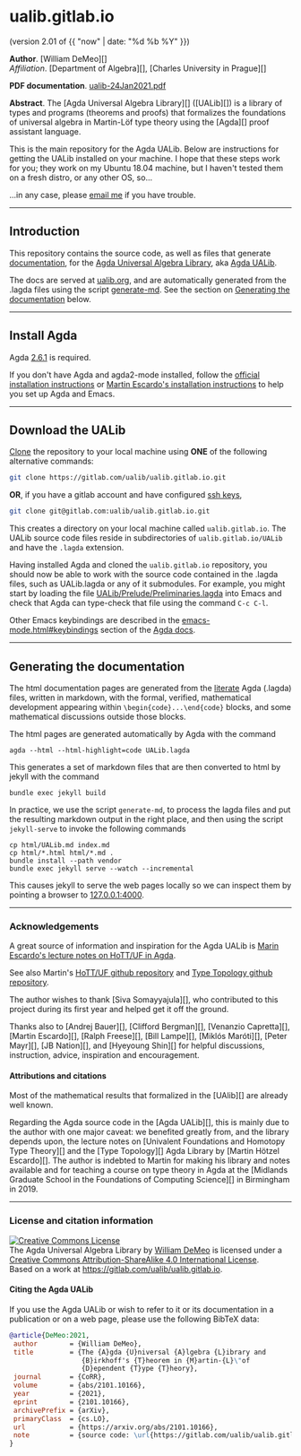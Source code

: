 # ualib.gitlab.io

(version 2.01 of {{ "now" | date: "%d %b %Y" }})

**Author**. [William DeMeo][]  
*Affiliation*. [Department of Algebra][], [Charles University in Prague][]

**PDF documentation**. [ualib-24Jan2021.pdf](ualib-24Jan2021.pdf)

**Abstract**. The [Agda Universal Algebra Library][] ([UALib][]) is a library of types and programs (theorems and proofs) that formalizes the foundations of universal algebra in Martin-Löf type theory using the [Agda][] proof assistant language.

This is the main repository for the Agda UALib. Below are instructions for getting the UALib installed on your machine.  I hope that these steps work for you; they work on my Ubuntu 18.04 machine, but I haven't tested them on a fresh distro, or any other OS, so... 

...in any case, please [email me](mailto:williamdemeo@gmail.com) if you have trouble.

---------------------------

## Introduction

This repository contains the source code, as well as files that generate [documentation](https://ualib.gitlab.io/), for the [Agda Universal Algebra Library](https://gitlab.com/ualib/ualib.gitlab.io), aka [Agda UALib](https://gitlab.com/ualib/ualib.gitlab.io).

The docs are served at [ualib.org](https://ualib.gitlab.io/), and are automatically generated from the .lagda files using the script [generate-md](https://gitlab.com/ualib/ualib.gitlab.io/-/blob/master/generate-md). See the section on [Generating the documentation](#generating-the-documentation) below.

-----------------------------

## Install Agda

Agda [2.6.1](https://agda.readthedocs.io/en/v2.6.1/getting-started/installation.html) is required. 

If you don't have Agda and agda2-mode installed, follow the [official installation instructions](https://agda.readthedocs.io/en/v2.6.0/getting-started/installation.html) or [Martin Escardo's installation instructions](INSTALL_AGDA.md) to help you set up Agda and Emacs.

-----------------------------

## Download the UALib

[Clone](https://docs.gitlab.com/ee/gitlab-basics/command-line-commands.html) the repository to your local machine using **ONE** of the following alternative commands:

``` sh
git clone https://gitlab.com/ualib/ualib.gitlab.io.git
```

**OR**, if you have a gitlab account and have configured [ssh keys](https://docs.gitlab.com/ee/ssh/),


``` sh
git clone git@gitlab.com:ualib/ualib.gitlab.io.git
```

This creates a directory on your local machine called `ualib.gitlab.io`. The UALib source code files reside in subdirectories of `ualib.gitlab.io/UALib` and have the `.lagda` extension.

Having installed Agda and cloned the `ualib.gitlab.io` repository, you should now be able to work with the source code contained in the .lagda files, such as UALib.lagda or any of it submodules. For example, you might start by loading the file [UALib/Prelude/Preliminaries.lagda](https://gitlab.com/ualib/ualib.gitlab.io/-/blob/master/UALib/Prelude/Preliminaries.lagda) into Emacs and check that Agda can type-check that file using the command `C-c C-l`.

Other Emacs keybindings are described in the [emacs-mode.html#keybindings](https://agda.readthedocs.io/en/v2.6.1.1/tools/emacs-mode.html#keybindings) section of the [Agda docs](https://agda.readthedocs.io).

--------------------------------------------

## Generating the documentation

The html documentation pages are generated from the [literate](https://agda.readthedocs.io/en/latest/tools/literate-programming.html) Agda (.lagda) files, written in markdown, with the formal, verified, mathematical development appearing within `\begin{code}...\end{code}` blocks, and some mathematical discussions outside those blocks.

The html pages are generated automatically by Agda with the command

```
agda --html --html-highlight=code UALib.lagda
```

This generates a set of markdown files that are then converted to html by jekyll with the command

```shell
bundle exec jekyll build
```

In practice, we use the script `generate-md`, to process the lagda files and put the resulting markdown output in the right place, and then using the script `jekyll-serve` to invoke the following commands

```
cp html/UALib.md index.md
cp html/*.html html/*.md .
bundle install --path vendor
bundle exec jekyll serve --watch --incremental
```

This causes jekyll to serve the web pages locally so we can inspect them by pointing a browser to [127.0.0.1:4000](http://127.0.0.1:4000).

--------------------------------


### Acknowledgements

A great source of information and inspiration for the Agda UALib is [Marin Escardo's lecture notes on HoTT/UF in Agda](https://www.cs.bham.ac.uk/~mhe/HoTT-UF-in-Agda-Lecture-Notes/index.html).

See also Martin's [HoTT/UF github repository](https://github.com/martinescardo/HoTT-UF-Agda-Lecture-Notes) and [Type Topology github repository](https://github.com/martinescardo/TypeTopology).

The author wishes to thank [Siva Somayyajula][], who contributed to this project during its first year and helped get it off the ground.

Thanks also to [Andrej Bauer][], [Clifford Bergman][], [Venanzio Capretta][], [Martin Escardo][], [Ralph Freese][], [Bill Lampe][], [Miklós Maróti][], [Peter Mayr][], [JB Nation][], and [Hyeyoung Shin][] for helpful discussions, instruction, advice, inspiration and encouragement.

#### <a id="attributions-and-citations">Attributions and citations</a>

Most of the mathematical results that formalized in the [UAlib][] are already well known.

Regarding the Agda source code in the [Agda UALib][], this is mainly due to the author with one major caveat: we benefited greatly from, and the library depends upon, the lecture notes on [Univalent Foundations and Homotopy Type Theory][] and the [Type Topology][] Agda Library by [Martin Hötzel Escardo][].  The author is indebted to Martin for making his library and notes available and for teaching a course on type theory in Agda at the [Midlands Graduate School in the Foundations of Computing Science][] in Birmingham in 2019.

-------------------------------

### License and citation information

<a rel="license" href="http://creativecommons.org/licenses/by-sa/4.0/"><img alt="Creative Commons License" style="border-width:0" src="https://i.creativecommons.org/l/by-sa/4.0/88x31.png" /></a><br /><span xmlns:dct="http://purl.org/dc/terms/" property="dct:title">The Agda Universal Algebra Library</span> by <a xmlns:cc="http://creativecommons.org/ns#" href="https://williamdemeo.gitlab.io/" property="cc:attributionName" rel="cc:attributionURL">William DeMeo</a> is licensed under a <a rel="license" href="http://creativecommons.org/licenses/by-sa/4.0/">Creative Commons Attribution-ShareAlike 4.0 International License</a>.<br />Based on a work at <a xmlns:dct="http://purl.org/dc/terms/" href="https://gitlab.com/ualib/ualib.gitlab.io" rel="dct:source">https://gitlab.com/ualib/ualib.gitlab.io</a>.

#### Citing the Agda UALib

If you use the Agda UALib or wish to refer to it or its documentation in a publication or on a web page, please use the following BibTeX data:

```bibtex
@article{DeMeo:2021,
 author        = {William DeMeo},
 title         = {The {A}gda {U}niversal {A}lgebra {L}ibrary and 
                  {B}irkhoff's {T}heorem in {M}artin-{L}\"of 
                  {D}ependent {T}ype {T}heory}, 
 journal       = {CoRR},
 volume        = {abs/2101.10166},
 year          = {2021},
 eprint        = {2101.10166},
 archivePrefix = {arXiv},
 primaryClass  = {cs.LO},
 url           = {https://arxiv.org/abs/2101.10166},
 note          = {source code: \url{https://gitlab.com/ualib/ualib.gitlab.io}}
}
```

